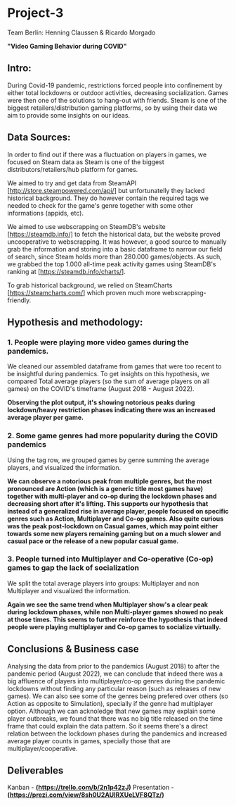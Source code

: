 # Project-3
Team Berlin: Henning Claussen & Ricardo Morgado

**"Video Gaming Behavior during COVID"**

## Intro:
During Covid-19 pandemic, restrictions forced people into confinement by either total lockdowns or outdoor activities, decreasing socialization.
Games were then one of the solutions to hang-out with friends. Steam is one of the biggest retailers/distribution gaming platforms, so by using their data
we aim to provide some insights on our ideas.

## Data Sources:
In order to find out if there was a fluctuation on players in games, we focused on Steam data as Steam is one of the biggest distributors/retailers/hub platform for games.

We aimed to try and get data from SteamAPI [http://store.steampowered.com/api/] but unfortunatelly they lacked historical background. They do however contain the required tags we needed to check for the game's genre together with some other informations (appids, etc).

We aimed to use webscrapping on SteamDB's website [https://steamdb.info/] to fetch the historical data, but the website proved uncooperative to webscrapping. It was however, a good source to manually grab the information and storing into a basic dataframe to narrow our field of search, since Steam holds more than 280.000 games/objects. As such, we grabbed the top 1.000 all-time peak activity games using SteamDB's ranking at [https://steamdb.info/charts/].

To grab historical background, we relied on SteamCharts [https://steamcharts.com/] which proven much more webscrapping-friendly.

## Hypothesis and methodology: 

### **1. People were playing more video games during the pandemics.**
We cleaned our assembled dataframe from games that were too recent to be insightful during pandemics. 
To get insights on this hypothesis, we compared Total average players (so the sum of average players on all games) on the COVID's timeframe (August 2018 - August 2022).

**Observing the plot output, it's showing notorious peaks during lockdown/heavy restriction phases indicating there was an increased average player per game.**

### **2. Some game genres had more popularity during the COVID pandemics**
Using the tag row, we grouped games by genre summing the average players, and visualized the information.

**We can observe a notorious peak from multiple genres, but the most pronounced are Action (which is a generic title most games have) together with multi-player and co-op during the lockdown phases and decreasing short after it's lifting. This supports our hypothesis that instead of a generalized rise in average player, people focused on specific genres such as Action, Multiplayer and Co-op games. Also quite curious was the peak post-lockdown on Casual games, which may point either towards some new players remaining gaming but on a much slower and casual pace or the release of a new popular casual game.**

### **3. People turned into Multiplayer and Co-operative (Co-op) games to gap the lack of socialization**
We split the total average players into groups: Multiplayer and non Multiplayer and visualized the information. 

**Again we see the same trend when Multiplayer show's a clear peak during lockdown phases, while non Multi-player games showed no peak at those times. This seems to further reinforce the hypothesis that indeed people were playing multiplayer and Co-op games to socialize virtually.**

## Conclusions & Business case

Analysing the data from prior to the pandemics (August 2018) to after the pandemic period (August 2022), we can conclude that indeed there was a big affluence of players into multiplayer/co-op genres during the pandemic lockdowns without finding any particular reason (such as releases of new games). We can also see some of the genres being prefered over others (so Action as opposite to Simulation), specially if the genre had multiplayer option. Although we can acknoledge that new games may explain some player outbreaks, we found that there was no big title released on the time frame that could explain the data pattern. So it seems there's a direct relation between the lockdown phases during the pandemics and increased average player counts in games, specially those that are multiplayer/cooperative.

## Deliverables
Kanban - **(https://trello.com/b/2n1p42zJ)**
Presentation - **(https://prezi.com/view/8sh0U2AUlRXUeLVF8QTz/)**